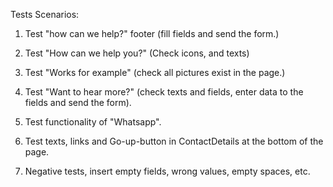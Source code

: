 Tests Scenarios:

1. Test "how can we help?" footer (fill fields and send the form.)

2. Test "How can we help you?" (Check icons, and texts)

3. Test "Works for example" (check all pictures exist in the page.)

4. Test "Want to hear more?" (check texts and fields, enter data to the fields and send the form).

5. Test functionality of "Whatsapp".

6. Test texts, links and Go-up-button in ContactDetails at the bottom of the page. 

7. Negative tests, insert empty fields, wrong values, empty spaces, etc.